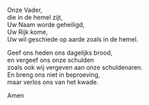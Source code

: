 Onze Vader,  
die in de hemel zijt,  
Uw Naam worde geheiligd,  
Uw Rijk kome,  
Uw wil geschiede op aarde zoals in de hemel.

Geef ons heden ons dagelijks brood,  
en vergeef ons onze schulden  
zoals ook wij vergeven aan onze schuldenaren.  
En breng ons niet in beproeving,  
maar verlos ons van het kwade.

Amen

